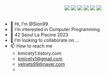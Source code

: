 


<div align="center">
	<img src="https://img.shields.io/badge/Java-007396?style=flat&logo=Java&logoColor=white" />
	<img src="https://img.shields.io/badge/HTML5-E34F26?style=flat&logo=HTML5&logoColor=white" />
	<img src="https://img.shields.io/badge/Python-3776AB?style=flat&logo=Python&logoColor=white" />
	<img src="https://img.shields.io/badge/Flask-000000?style=flat&logo=Flask&logoColor=white" />
	<img src="https://img.shields.io/badge/C-A8B9CC?style=flat&logo=C&logoColor=white" />
	<img src="https://img.shields.io/badge/C++-00599C?style=flat&logo=C++&logoColor=white" />
</div>


<br>


- 👋 Hi, I’m @Sion99
- 👀 I’m interested in Computer Programming
- 🌱 42 Seoul La Piscine 2023
- 💞️ I’m looking to collaborate on ...
- 📫 How to reach me
	- kmicety1.tistory.com
	- kmicety1@gmail.com
	- yelnets99@naver.com
	- 

<!---
Sion99/Sion99 is a ✨ special ✨ repository because its `README.md` (this file) appears on your GitHub profile.
You can click the Preview link to take a look at your changes.
--->
